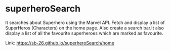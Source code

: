 # superheroSearch

It searches about Superhero using the Marvel API. Fetch and display a list of SuperHeros (Characters) on the home page.
Also create a search bar.It also display a list of all the favourite superheroes which are marked as favourite.

Link: https://sb-26.github.io/superheroSearch/home
